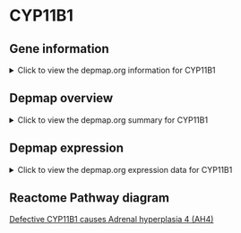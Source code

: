 <h1>CYP11B1</h1>

<h2>Gene information</h2>
<details>
  <summary>Click to view the depmap.org information for CYP11B1</summary>
  <iframe src="https://depmap.org/portal/gene/CYP11B1?tab=about" style="border:none;width:100%;height:800px"></iframe>
</details>

<h2>Depmap overview</h2>
<details>
  <summary>Click to view the depmap.org summary for CYP11B1</summary>
  <iframe src="https://depmap.org/portal/gene/CYP11B1?tab=overview" style="border:none;width:100%;height:800px"></iframe>
</details>

<h2>Depmap expression</h2>
<details>
  <summary>Click to view the depmap.org expression data for CYP11B1</summary>
  <iframe src="https://depmap.org/portal/gene/CYP11B1?tab=characterization" style="border:none;width:100%;height:800px"></iframe>
</details>



<h2>Reactome Pathway diagram</h2>
<a href="https://reactome.org/PathwayBrowser/#/R-HSA-5579017" target="_BLANK">Defective CYP11B1 causes Adrenal hyperplasia 4 (AH4)</a>



